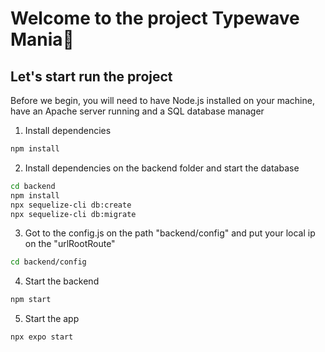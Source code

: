 # Welcome to the project Typewave Mania👋

## Let's start run the project

Before we begin, you will need to have Node.js installed on your machine, have an Apache server running and a SQL database manager

1. Install dependencies

```bash
npm install
```

2. Install dependencies on the backend folder and start the database
   
```bash
cd backend
npm install
npx sequelize-cli db:create
npx sequelize-cli db:migrate

```

3. Got to the config.js on the path "backend/config" and put your local ip on the "urlRootRoute"

```bash
cd backend/config
```

4. Start the backend 

```bash
npm start
```

5. Start the app

```bash
npx expo start
```

